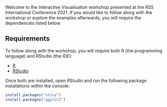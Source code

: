 Welcome to the Interactive Visualisation workshop presented at the RSS International Conference 2021. If you would like to follow along with the workshop or explore the examples afterwards, you will require the dependencies listed below.

## Requirements

To follow along with the workshop, you will require both R (the programming language) and RStudio (the IDE):

- [R](https://cran.r-project.org/bin/windows/base/)
- [RStudio](https://www.rstudio.com/products/rstudio/download/)

Once both are installed, open RStudio and run the following package installations within the console:

```r
install.packages("shiny")
install.packages("ggplot2")
```
